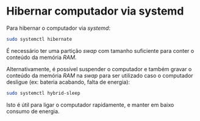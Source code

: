 # Hibernar computador via systemd

Para hibernar o computador via *systemd*:

```bash
sudo systemctl hibernate
```

É necessário ter uma partição *swap* com tamanho suficiente para conter o
conteúdo da memória *RAM*.

Alternativamente, é possível suspender o computador e também gravar o conteúdo
da memória *RAM* na *swap* para ser utilizado caso o computador desligue (ex:
bateria acabando, falta de energia):

```bash
sudo systemctl hybrid-sleep
```

Isto é útil para ligar o computador rapidamente, e manter em baixo consumo de
energia.
